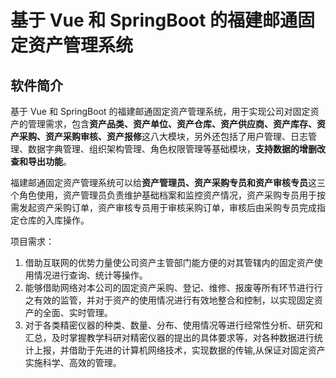 # 基于 Vue 和 SpringBoot 的福建邮通固定资产管理系统

## 软件简介

基于 Vue 和 SpringBoot 的福建邮通固定资产管理系统，用于实现公司对固定资产的管理需求，包含**资产品类、资产单位、资产仓库、资产供应商、资产库存、资产采购、资产采购审核、资产报修**这八大模块，另外还包括了用户管理、日志管理、数据字典管理、组织架构管理、角色权限管理等基础模块，**支持数据的增删改查和导出功能**。

福建邮通固定资产管理系统可以给**资产管理员、资产采购专员和资产审核专员**这三个角色使用，资产管理员负责维护基础档案和监控资产情况，资产采购专员用于按需发起资产采购订单，资产审核专员用于审核采购订单，审核后由采购专员完成指定仓库的入库操作。

项目需求：

1. 借助互联网的优势力量使公司资产主管部门能方便的对其管辖内的固定资产使用情况进行查询、统计等操作。
2. 能够借助网络对本公司的固定资产采购、登记、维修、报废等所有环节进行行之有效的监管，并对于资产的使用情况进行有效地整合和控制，以实现固定资产的全面、实时管理。
3. 对于各类精密仪器的种类、数量、分布、使用情况等进行经常性分析、研究和汇总，及时掌握教学科研对精密仪器的提出的具体要求等，对各种数据进行统计上报，并借助于先进的计算机网络技术，实现数据的传输,从保证对固定资产实施科学、高效的管理。





